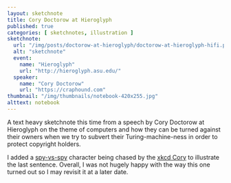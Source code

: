 ```yaml
---
layout: sketchnote
title: Cory Doctorow at Hieroglyph
published: true
categories: [ sketchnotes, illustration ]
sketchnote:
  url: "/img/posts/doctorow-at-hieroglyph/doctorow-at-hieroglyph-hifi.png"
  alt: "sketchnote"
  event:
    name: "Hieroglyph"
    url: "http://hieroglyph.asu.edu/"
  speaker:
    name: "Cory Doctorow"
    url: "https://craphound.com"
thumbnail: "/img/thumbnails/notebook-420x255.jpg"
alttext: notebook
---
```


A text heavy sketchnote this time from a speech by Cory Doctorow at Hieroglyph on the theme of 
computers and how they can be turned against their owners when we try to subvert their 
Turing-machine-ness in order to protect copyright holders.

I added a [spy-vs-spy](en.wikipedia.org/wiki/Spy_vs._Spy) character being 
chased by the [xkcd Cory](http://www.explainxkcd.com/wiki/index.php/Category:Comics_featuring_Cory_Doctorow) 
to illustrate the last sentence. Overall, I was not hugely happy with the way this one turned 
out so I may revisit it at a later date.

